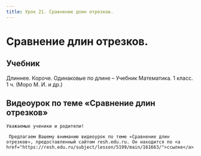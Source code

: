 ```yaml
---
title: Урок 21. Сравнение длин отрезков.
---
```


# Сравнение длин отрезков.

## Учебник

Длиннее. Короче. Одинаковые по длине – Учебник Математика. 1 класс. 1 ч. (Моро М. И. и др.)

## Видеоурок по теме «Сравнение длин отрезков»

<p>
	Уважаемые ученики и родители!  
</p>
<p>
	 Предлагаем Вашему вниманию видеоурок по теме «Сравнение длин отрезков», предоставленный сайтом resh.edu.ru. Он находится по <a href="https://resh.edu.ru/subject/lesson/5199/main/161663/">ссылке</a>.
</p>